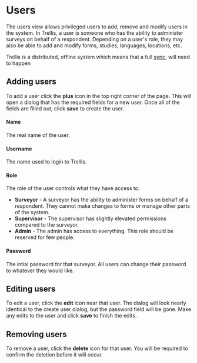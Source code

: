 # Users
The users view allows privileged users to add, remove and modify users in the system. In Trellis, a user is someone who has the ability to administer surveys on behalf of a respondent. Depending on a user's role, they may also be able to add and modify forms, studies, languages, locations, etc.

Trellis is a distributed, offline system which means that a full [sync](../Glossary#sync), will need to happen

## Adding users
To add a user click the **plus** icon in the top right corner of the page. This will open a dialog that has the required fields for a new user. Once all of the fields are filled out, click **save** to create the user.

#### Name
The real name of the user.
#### Username
The name used to login to Trellis.
#### Role
The role of the user controls what they have access to.
- **Surveyor** - A surveyor has the ability to administer forms on behalf of a respondent. They cannot make changes to forms or manage other parts of the system. 
- **Supervisor** - The supervisor has slightly elevated permissions compared to the surveyor.
- **Admin** - The admin has access to everything. This role should be reserved for few people.
#### Password
The intial password for that surveyor. All users can change their password to whatever they would like.

## Editing users
To edit a user, click the **edit** icon near that user. The dialog will look nearly identical to the create user dialog, but the password field will be gone. Make any edits to the user and click **save** to finish the edits.

## Removing users
To remove a user, click the **delete** icon for that user. You will be required to confirm the deletion before it will occur.
